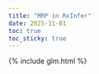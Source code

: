 ```yaml
---
title: "MRP in RxInfer"
date: 2025-11-01
toc: true
toc_sticky: true
---
```


<style type="text/css">
  p {
    text-align: justify;
  }
  span {
    color: #9abdf5;
  }

  .kt, .k {
    color: #c0caf5 !important;;
  }

  .mi {
    color: #ff9e64 !important;;
  }

  .p, .o, h1 {
    color: #eeeeee !important;;
  }

  pre {
    color: white !important;;
  }

  .jp-Notebook {
    background: #252a34;
  }

  .jp-RenderedText[data-mime-type="application/vnd.jupyter.stderr"] { {
    background: #000000 !important;;
  }
  .jp-OutputArea-prompt, .jp-InputArea-prompt {
    display: none;
  }
</style>

{% include glm.html %}
